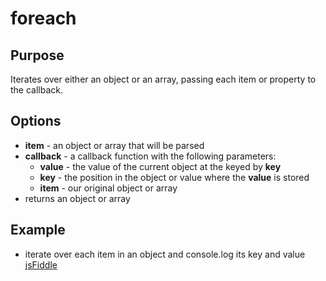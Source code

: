 # foreach #

## Purpose ##

Iterates over either an object or an array, passing each item or property to the callback.

## Options ##

* **item** - an object or array that will be parsed
* **callback** -  a callback function with the following parameters:
  * **value** - the value of the current object at the keyed by **key**
  * **key** - the position in the object or value where the **value** is stored
  * **item** - our original object or array
* returns an object or array

## Example ##

* iterate over each item in an object and console.log its key and value [jsFiddle](http://jsfiddle.net/popcornjs/4EE8E/)
